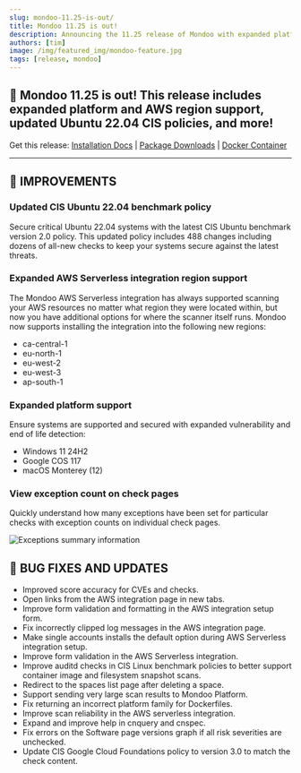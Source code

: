 ```yaml
---
slug: mondoo-11.25-is-out/
title: Mondoo 11.25 is out!
description: Announcing the 11.25 release of Mondoo with expanded platform and AWS region support, updated Ubuntu 22.04 CIS policies, and more!
authors: [tim]
image: /img/featured_img/mondoo-feature.jpg
tags: [release, mondoo]
---
```


## 🥳 Mondoo 11.25 is out! This release includes expanded platform and AWS region support, updated Ubuntu 22.04 CIS policies, and more!

Get this release: [Installation Docs](https://mondoo.com/docs/cnspec/) | [Package Downloads](https://releases.mondoo.com/cnspec/) | [Docker Container](https://hub.docker.com/r/mondoo/cnspec)

---

## 🧹 IMPROVEMENTS

### Updated CIS Ubuntu 22.04 benchmark policy

Secure critical Ubuntu 22.04 systems with the latest CIS Ubuntu benchmark version 2.0 policy. This updated policy includes 488 changes including dozens of all-new checks to keep your systems secure against the latest threats.

### Expanded AWS Serverless integration region support

The Mondoo AWS Serverless integration has always supported scanning your AWS resources no matter what region they were located within, but now you have additional options for where the scanner itself runs. Mondoo now supports installing the integration into the following new regions:

- ca-central-1
- eu-north-1
- eu-west-2
- eu-west-3
- ap-south-1

### Expanded platform support

Ensure systems are supported and secured with expanded vulnerability and end of life detection:

- Windows 11 24H2
- Google COS 117
- macOS Monterey (12)

### View exception count on check pages

Quickly understand how many exceptions have been set for particular checks with exception counts on individual check pages.

![Exceptions summary information](/img/releases/2024-10-08-mondoo-11.25-is-out/exceptions.png)

## 🐛 BUG FIXES AND UPDATES

- Improved score accuracy for CVEs and checks.
- Open links from the AWS integration page in new tabs.
- Improve form validation and formatting in the AWS integration setup form.
- Fix incorrectly clipped log messages in the AWS integration page.
- Make single accounts installs the default option during AWS Serverless integration setup.
- Improve form validation in the AWS Serverless integration.
- Improve auditd checks in CIS Linux benchmark policies to better support container image and filesystem snapshot scans.
- Redirect to the spaces list page after deleting a space.
- Support sending very large scan results to Mondoo Platform.
- Fix returning an incorrect platform family for Dockerfiles.
- Improve scan reliability in the AWS serverless integration.
- Expand and improve help in cnquery and cnspec.
- Fix errors on the Software page versions graph if all risk severities are unchecked.
- Update CIS Google Cloud Foundations policy to version 3.0 to match the check content.
